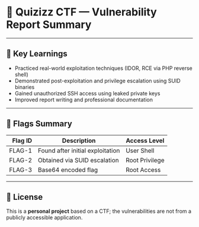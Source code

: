 # 🧪 Quizizz CTF — Vulnerability Report Summary

---

## 🧠 Key Learnings

- Practiced real-world exploitation techniques (IDOR, RCE via PHP reverse shell)
- Demonstrated post-exploitation and privilege escalation using SUID binaries
- Gained unauthorized SSH access using leaked private keys
- Improved report writing and professional documentation

---

## 🚩 Flags Summary

| Flag ID   | Description                     | Access Level   |
|----------:|----------------------------------|----------------|
| FLAG-1    | Found after initial exploitation | User Shell     |
| FLAG-2    | Obtained via SUID escalation     | Root Privilege |
| FLAG-3    | Base64 encoded flag              | Root Access    |

---

## 📜 License

This is a **personal project** based on a CTF; the vulnerabilities are not from a publicly accessible application.
